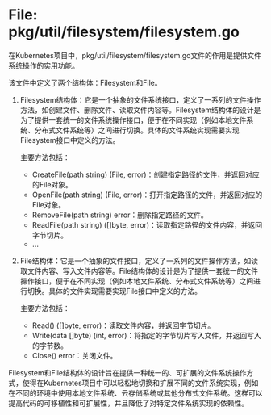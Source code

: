# File: pkg/util/filesystem/filesystem.go

在Kubernetes项目中，pkg/util/filesystem/filesystem.go文件的作用是提供文件系统操作的实用功能。

该文件中定义了两个结构体：Filesystem和File。

1. Filesystem结构体：它是一个抽象的文件系统接口，定义了一系列的文件操作方法，如创建文件、删除文件、读取文件内容等。Filesystem结构体的设计是为了提供一套统一的文件系统操作接口，便于在不同实现（例如本地文件系统、分布式文件系统等）之间进行切换。具体的文件系统实现需要实现Filesystem接口中定义的方法。

   主要方法包括：
   - CreateFile(path string) (File, error)：创建指定路径的文件，并返回对应的File对象。
   - OpenFile(path string) (File, error)：打开指定路径的文件，并返回对应的File对象。
   - RemoveFile(path string) error：删除指定路径的文件。
   - ReadFile(path string) ([]byte, error)：读取指定路径的文件内容，并返回字节切片。
   - ...

2. File结构体：它是一个抽象的文件接口，定义了一系列的文件操作方法，如读取文件内容、写入文件内容等。File结构体的设计是为了提供一套统一的文件操作接口，便于在不同实现（例如本地文件系统、分布式文件系统等）之间进行切换。具体的文件实现需要实现File接口中定义的方法。

   主要方法包括：
   - Read() ([]byte, error)：读取文件内容，并返回字节切片。
   - Write(data []byte) (int, error)：将指定的字节切片写入文件，并返回写入的字节数。
   - Close() error：关闭文件。

Filesystem和File结构体的设计旨在提供一种统一的、可扩展的文件系统操作方式，使得在Kubernetes项目中可以轻松地切换和扩展不同的文件系统实现，例如在不同的环境中使用本地文件系统、云存储系统或其他分布式文件系统。这样可以提高代码的可移植性和可扩展性，并且降低了对特定文件系统实现的依赖性。

